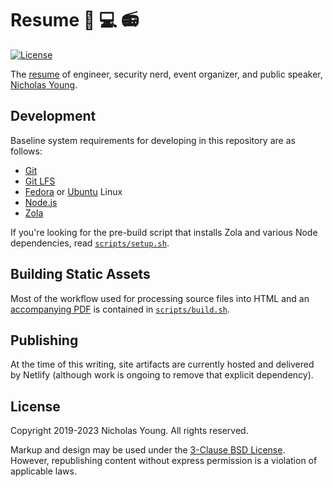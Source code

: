 # Resume :crab: :computer: :radio:

[![License](https://img.shields.io/badge/License-BSD%203--Clause-blue.svg)](https://opensource.org/licenses/BSD-3-Clause)

The [resume](https://resume.secretfader.com) of engineer, security nerd, event organizer, and public speaker, [Nicholas Young][www].

## Development

Baseline system requirements for developing in this repository are as follows:

* [Git][git]
* [Git LFS][git-lfs]
* [Fedora][fedora] or [Ubuntu][ubuntu] Linux
* [Node.js][nodejs]
* [Zola][zola]

If you're looking for the pre-build script that installs Zola and various Node dependencies, read [`scripts/setup.sh`](scripts/setup.sh).

## Building Static Assets

Most of the workflow used for processing source files into HTML and an [accompanying PDF](scripts/generate-pdf.js) is contained in [`scripts/build.sh`](scripts/build.sh).

## Publishing

At the time of this writing, site artifacts are currently hosted and delivered by Netlify (although work is ongoing to remove that explicit dependency).

## License

Copyright 2019-2023 Nicholas Young. All rights reserved.

Markup and design may be used under the [3-Clause BSD License](LICENSE). However, republishing content without express permission is a violation of applicable laws.

[www]: https://secretfader.com
[git]: https://github.com/git/git
[git-lfs]: https://github.com/git-lfs/git-lfs
[fedora]: https://getfedora.org
[ubuntu]: https://ubuntu.com
[nodejs]: https://github.com/nodejs/node
[zola]: https://github.com/getzola/zola
